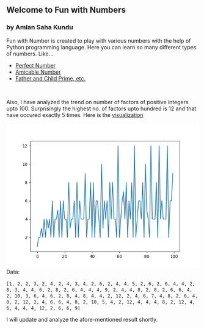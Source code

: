 ## Welcome to Fun with Numbers
### by Amlan Saha Kundu 

Fun with Number is created to play with various numbers with the help of Python programming language. Here you can learn so many different types of numbers. Like...
- [Perfect Number](https://github.com/yoursamlan/FunWithNumbers/blob/master/04%20Perfect%20Number%20.py)
- [Amicable Number](https://github.com/yoursamlan/FunWithNumbers/blob/master/05%20Amicable%20Number%20.py)
- [Father and Child Prime, etc.](https://github.com/yoursamlan/FunWithNumbers/blob/master/06%20Child%20Prime%20.py)
<br>

Also, I have analyzed the trend on number of factors of positive integers upto 100. Surprisingly the highest no. of factors upto hundred is 12 and that have occured exactly 5 times. Here is the [visualization](https://github.com/yoursamlan/FunWithNumbers/blob/master/02%20Visualize%20the%20Number%20of%20factors%20trend%20.py)

![Graph](https://github.com/yoursamlan/FunWithNumbers/blob/master/Figure_1.png)
Data:
```
[1, 2, 2, 3, 2, 4, 2, 4, 3, 4, 2, 6, 2, 4, 4, 5, 2, 6, 2, 6, 4, 4, 2, 8, 3, 4, 4, 6, 2, 8, 2, 6, 4, 4, 4, 9, 2, 4, 4, 8, 2, 8, 2, 6, 6, 4, 2, 10, 3, 6, 4, 6, 2, 8, 4, 8, 4, 4, 2, 12, 2, 4, 6, 7, 4, 8, 2, 6, 4, 8, 2, 12, 2, 4, 6, 6, 4, 8, 2, 10, 5, 4, 2, 12, 4, 4, 4, 8, 2, 12, 4, 6, 4, 4, 4, 12, 2, 6, 6, 9]
```
I will update and analyze the afore-mentioned result shortly.
